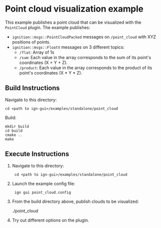 # Point cloud visualization example

This example publishes a point cloud that can be visualized with the
`PointCloud` plugin. The example publishes:

* `ignition::msgs::PointCloudPacked` messages on `/point_cloud` with XYZ
  positions of points.
* `ignition::msgs::FloatV` messages on 3 different topics:
    * `/flat`: Array of 1s
    * `/sum`: Each value in the array corresponds to the sum of its point's
       coordinates (X + Y + Z).
    * `/product`: Each value in the array corresponds to the product of its
       point's  coordinates (X * Y * Z).

## Build Instructions

Navigate to this directory:

    cd <path to ign-gui>/examples/standalone/point_cloud

Build:

    mkdir build
    cd build
    cmake ..
    make

## Execute Instructions

1. Navigate to this directory:

        cd <path to ign-gui>/examples/standalone/point_cloud

1. Launch the example config file:

        ign gui point_cloud.config

3. From the build directory above, publish clouds to be visualized:

    ./point_cloud

4. Try out different options on the plugin.

